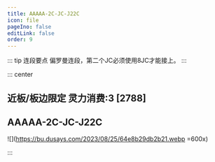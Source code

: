 ```yaml
---
title: AAAAA-2C-JC-J22C
icon: file
pageIno: false
editLink: false
order: 9
---
```


::: tip 连段要点
偏罗曼连段，第二个JC必须使用8JC才能接上。
:::

::: center
## **近板/板边限定 灵力消费:3 [2788]**
## **AAAAA-2C-JC-J22C**

![](https://bu.dusays.com/2023/08/25/64e8b29db2b21.webp =600x)

:::
